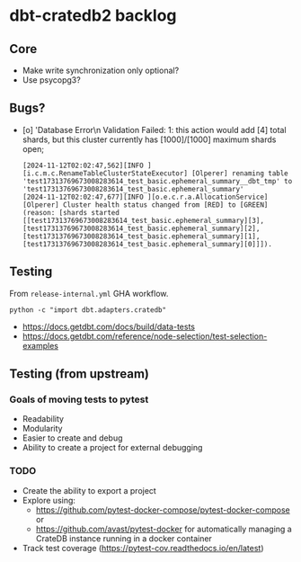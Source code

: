 # dbt-cratedb2 backlog

## Core
- Make write synchronization only optional?
- Use psycopg3?

## Bugs?
- [o] 'Database Error\n  Validation Failed: 1: this action would add [4] total shards, but this cluster currently has [1000]/[1000] maximum shards open;
   ```
   [2024-11-12T02:02:47,562][INFO ][i.c.m.c.RenameTableClusterStateExecutor] [Olperer] renaming table 'test17313769673008283614_test_basic.ephemeral_summary__dbt_tmp' to 'test17313769673008283614_test_basic.ephemeral_summary'
   [2024-11-12T02:02:47,677][INFO ][o.e.c.r.a.AllocationService] [Olperer] Cluster health status changed from [RED] to [GREEN] (reason: [shards started [[test17313769673008283614_test_basic.ephemeral_summary][3], [test17313769673008283614_test_basic.ephemeral_summary][2], [test17313769673008283614_test_basic.ephemeral_summary][1], [test17313769673008283614_test_basic.ephemeral_summary][0]]]).
   ```

## Testing
From `release-internal.yml` GHA workflow.
```shell
python -c "import dbt.adapters.cratedb"
```
- https://docs.getdbt.com/docs/build/data-tests
- https://docs.getdbt.com/reference/node-selection/test-selection-examples

## Testing (from upstream)

###  Goals of moving tests to pytest
* Readability
* Modularity
* Easier to create and debug
* Ability to create a project for external debugging

### TODO
* Create the ability to export a project
* Explore using:
  *  https://github.com/pytest-docker-compose/pytest-docker-compose or
  *  https://github.com/avast/pytest-docker for automatically managing a CrateDB instance running in a docker container
* Track test coverage (https://pytest-cov.readthedocs.io/en/latest)
